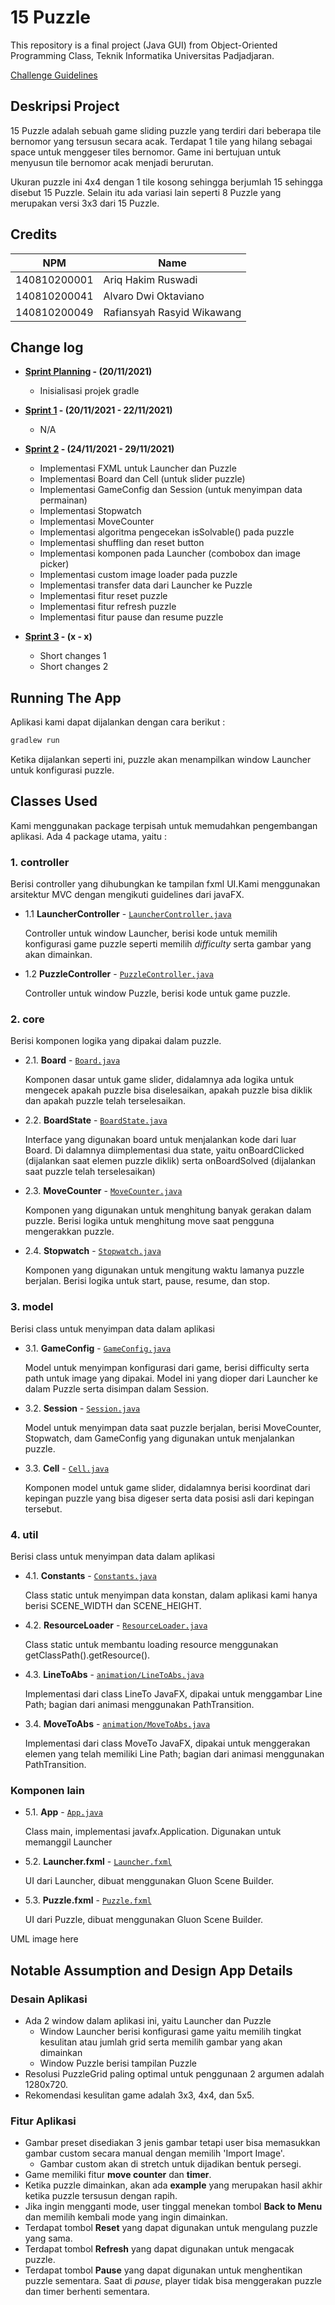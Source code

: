 # 15 Puzzle

This repository is a final project (Java GUI) from Object-Oriented Programming Class, Teknik Informatika Universitas Padjadjaran.

[Challenge Guidelines](challenge-guideline.md)

## Deskripsi Project

15 Puzzle adalah sebuah game sliding puzzle yang terdiri dari beberapa tile bernomor yang tersusun secara acak. Terdapat 1 tile yang hilang sebagai space untuk menggeser tiles bernomor. Game ini bertujuan untuk menyusun tile bernomor acak menjadi berurutan.

Ukuran puzzle ini 4x4 dengan 1 tile kosong sehingga berjumlah 15 sehingga disebut 15 Puzzle. Selain itu ada variasi lain seperti 8 Puzzle yang merupakan versi 3x3 dari 15 Puzzle.

## Credits

| NPM          | Name                       |
| ------------ | -------------------------- |
| 140810200001 | Ariq Hakim Ruswadi         |
| 140810200041 | Alvaro Dwi Oktaviano       |
| 140810200049 | Rafiansyah Rasyid Wikawang |

## Change log

- **[Sprint Planning](changelog/sprint-planning.md) - (20/11/2021)**

  - Inisialisasi projek gradle

- **[Sprint 1](changelog/sprint-1.md) - (20/11/2021 - 22/11/2021)**

  - N/A

- **[Sprint 2](changelog/sprint-2.md) - (24/11/2021 - 29/11/2021)**

  - Implementasi FXML untuk Launcher dan Puzzle
  - Implementasi Board dan Cell (untuk slider puzzle)
  - Implementasi GameConfig dan Session (untuk menyimpan data permainan)
  - Implementasi Stopwatch
  - Implementasi MoveCounter
  - Implementasi algoritma pengecekan isSolvable() pada puzzle
  - Implementasi shuffling dan reset button
  - Implementasi komponen pada Launcher (combobox dan image picker)
  - Implementasi custom image loader pada puzzle
  - Implementasi transfer data dari Launcher ke Puzzle
  - Implementasi fitur reset puzzle
  - Implementasi fitur refresh puzzle
  - Implementasi fitur pause dan resume puzzle

- **[Sprint 3](changelog/sprint-3.md) - (x - x)**

  - Short changes 1
  - Short changes 2

## Running The App

Aplikasi kami dapat dijalankan dengan cara berikut :

```bash
gradlew run
```

Ketika dijalankan seperti ini, puzzle akan menampilkan window Launcher untuk konfigurasi puzzle.

## Classes Used

Kami menggunakan package terpisah untuk memudahkan pengembangan aplikasi.
Ada 4 package utama, yaitu :

### 1. **controller**

Berisi controller yang dihubungkan ke tampilan fxml UI.Kami menggunakan arsitektur MVC dengan mengikuti guidelines dari javaFX.

- 1.1 **LauncherController** - [`LauncherController.java`](src/main/java/team/emergence/_15puzzle/controller/LauncherController.java)

  Controller untuk window Launcher, berisi kode untuk memilih konfigurasi game puzzle seperti memilih _difficulty_ serta gambar yang akan dimainkan.

- 1.2 **PuzzleController** - [`PuzzleController.java`](src/main/java/team/emergence/_15puzzle/controller/PuzzleController.java)

  Controller untuk window Puzzle, berisi kode untuk game puzzle.

### 2. **core**

Berisi komponen logika yang dipakai dalam puzzle.

- 2.1. **Board** - [`Board.java`](src/main/java/team/emergence/_15puzzle/core/Board.java)

  Komponen dasar untuk game slider, didalamnya ada logika untuk mengecek apakah puzzle bisa diselesaikan, apakah puzzle bisa diklik dan apakah puzzle telah terselesaikan.

- 2.2. **BoardState** - [`BoardState.java`](src/main/java/team/emergence/_15puzzle/core/BoardState.java)

  Interface yang digunakan board untuk menjalankan kode dari luar Board. Di dalamnya diimplementasi dua state, yaitu onBoardClicked (dijalankan saat elemen puzzle diklik) serta onBoardSolved (dijalankan saat puzzle telah terselesaikan)

- 2.3. **MoveCounter** - [`MoveCounter.java`](src/main/java/team/emergence/_15puzzle/core/MoveCounter.java)

  Komponen yang digunakan untuk menghitung banyak gerakan dalam puzzle. Berisi logika untuk menghitung move saat pengguna mengerakkan puzzle.

- 2.4. **Stopwatch** - [`Stopwatch.java`](src/main/java/team/emergence/_15puzzle/core/Stopwatch.java)

  Komponen yang digunakan untuk mengitung waktu lamanya puzzle berjalan. Berisi logika untuk start, pause, resume, dan stop.

### 3. **model**

Berisi class untuk menyimpan data dalam aplikasi

- 3.1. **GameConfig** - [`GameConfig.java`](src/main/java/team/emergence/_15puzzle/model/GameConfig.java)

  Model untuk menyimpan konfigurasi dari game, berisi difficulty serta path untuk image yang dipakai. Model ini yang dioper dari Launcher ke dalam Puzzle serta disimpan dalam Session.

- 3.2. **Session** - [`Session.java`](src/main/java/team/emergence/_15puzzle/model/Session.java)

  Model untuk menyimpan data saat puzzle berjalan, berisi MoveCounter, Stopwatch, dam GameConfig yang digunakan untuk menjalankan puzzle.

- 3.3. **Cell** - [`Cell.java`](src/main/java/team/emergence/_15puzzle/model/Cell.java)

  Komponen model untuk game slider, didalamnya berisi koordinat dari kepingan puzzle yang bisa digeser serta data posisi asli dari kepingan tersebut.

### 4. **util**

Berisi class untuk menyimpan data dalam aplikasi

- 4.1. **Constants** - [`Constants.java`](src/main/java/team/emergence/_15puzzle/util/Constants.java)

  Class static untuk menyimpan data konstan, dalam aplikasi kami hanya berisi SCENE_WIDTH dan SCENE_HEIGHT.

- 4.2. **ResourceLoader** - [`ResourceLoader.java`](src/main/java/team/emergence/_15puzzle/util/ResourceLoader.java)

  Class static untuk membantu loading resource menggunakan getClassPath().getResource().

- 4.3. **LineToAbs** - [`animation/LineToAbs.java`](src/main/java/team/emergence/_15puzzle/util/animation/LineToAbs.java)

  Implementasi dari class LineTo JavaFX, dipakai untuk menggambar Line Path; bagian dari animasi menggunakan PathTransition.

- 3.4. **MoveToAbs** - [`animation/MoveToAbs.java`](src/main/java/team/emergence/_15puzzle/util/animation/MoveToAbs.java)

  Implementasi dari class MoveTo JavaFX, dipakai untuk menggerakan elemen yang telah memiliki Line Path; bagian dari animasi menggunakan PathTransition.

### Komponen lain

- 5.1. **App** - [`App.java`](src/main/java/team/emergence/_15puzzle/App.java)

  Class main, implementasi javafx.Application. Digunakan untuk memanggil Launcher

- 5.2. **Launcher.fxml** - [`Launcher.fxml`](src/main/resources/team/emergence/_15puzzle/fxml/Launcher.fxml)

  UI dari Launcher, dibuat menggunakan Gluon Scene Builder.

- 5.3. **Puzzle.fxml** - [`Puzzle.fxml`](src/main/resources/team/emergence/_15puzzle/fxml/Puzzle.fxml)

  UI dari Puzzle, dibuat menggunakan Gluon Scene Builder.

UML image here

## Notable Assumption and Design App Details

### Desain Aplikasi
- Ada 2 window dalam aplikasi ini, yaitu Launcher dan Puzzle
  - Window Launcher berisi konfigurasi game yaitu memilih tingkat kesulitan atau jumlah grid serta memilih gambar yang akan dimainkan
  - Window Puzzle berisi tampilan Puzzle
- Resolusi PuzzleGrid paling optimal untuk penggunaan 2 argumen adalah 1280x720.
- Rekomendasi kesulitan game adalah 3x3, 4x4, dan 5x5.

### Fitur Aplikasi
- Gambar preset disediakan 3 jenis gambar tetapi user bisa memasukkan gambar custom secara manual dengan memilih 'Import Image'.
  - Gambar custom akan di stretch untuk dijadikan bentuk persegi.
- Game memiliki fitur **move counter** dan **timer**.
- Ketika puzzle dimainkan, akan ada **example** yang merupakan hasil akhir ketika puzzle tersusun dengan rapih.
- Jika ingin mengganti mode, user tinggal menekan tombol **Back to Menu** dan memilih kembali mode yang ingin dimainkan.
- Terdapat tombol **Reset** yang dapat digunakan untuk mengulang puzzle yang sama.
- Terdapat tombol **Refresh** yang dapat digunakan untuk mengacak puzzle.
- Terdapat tombol **Pause** yang dapat digunakan untuk menghentikan puzzle sementara. Saat di *pause*, player tidak bisa menggerakan puzzle dan timer berhenti sementara.
